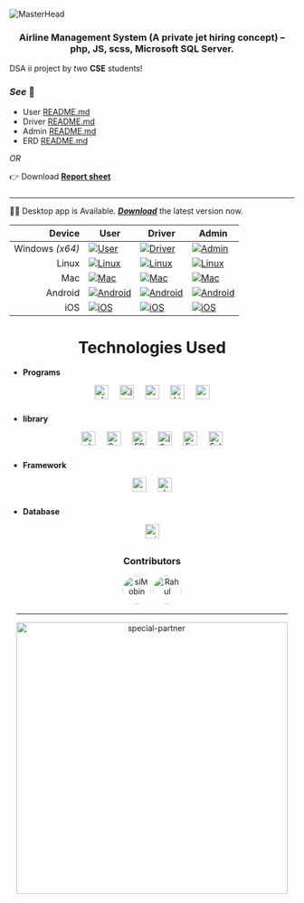 ![MasterHead](https://github.com/siMobin/Project_AirlineManagement/assets/102217786/36397d92-668c-4636-94ca-0997fe596bb0)

<!-- <h3 align=center>Airline Management System</h3> -->
<h3 align=center>Airline Management System (A private jet hiring concept) – php, JS, scss, Microsoft SQL Server.</h3>

DSA ii project by _two_ **CSE** students!

### _See_ 👀

- User [README.md](./user/README.md)
- Driver [README.md](./drivers/README.md)
- Admin [README.md](./admin/README.md)
- ERD [README.md](./database/README.md)

_OR_

👉 Download **[Report sheet](https://googrlDrivePDFLink)**

###

###

<hr>

🎉🍾 Desktop app is Available. **_[Download](https://github.com/siMobin/Project_AirlineManagement/releases/latest)_** the latest version now.

<div align="center">

|          Device | User                                                                         | Driver                                                                       | Admin                                                                          |
| --------------: | ---------------------------------------------------------------------------- | ---------------------------------------------------------------------------- | ------------------------------------------------------------------------------ |
| Windows _(x64)_ | [![User](https://img.shields.io/badge/coming%20soon-yellow)](#)              | [![Driver](https://img.shields.io/badge/coming%20soon-yellow)](#)            | [![Admin](https://img.shields.io/badge/coming%20soon-yellow)](#)               |
|           Linux | [![Linux](https://img.shields.io/badge/no%20information%20available-red)](#) | [![Linux](https://img.shields.io/badge/no%20information%20available-red)](#) | [![Linux](https://img.shields.io/badge/coming%20soon-yellow)](#)               |
|             Mac | [![Mac](https://img.shields.io/badge/coming%20soon-yellow)](#)               | [![Mac](https://img.shields.io/badge/coming%20soon-yellow)](#)               | [![Mac](https://img.shields.io/badge/coming%20soon-yellow)](#)                 |
|         Android | [![Android](https://img.shields.io/badge/coming%20soon-yellow)](#)           | [![Android](https://img.shields.io/badge/coming%20soon-yellow)](#)           | [![Android](https://img.shields.io/badge/no%20information%20available-red)](#) |
|             iOS | [![iOS](https://img.shields.io/badge/coming%20soon-yellow)](#)               | [![iOS](https://img.shields.io/badge/coming%20soon-yellow)](#)               | [![iOS](https://img.shields.io/badge/no%20information%20available-red)](#)     |

</div>

###

###

<h1 align=center>Technologies Used</h1>

- **Programs**
<div align="center">
  <img src="https://img.shields.io/badge/PHP-777BB4?logo=php&logoColor=black&style=for-the-badge" height="25" alt="php logo"  />
  <img width="12" />
  <img src="https://img.shields.io/badge/JavaScript-F7DF1E?logo=javascript&logoColor=black&style=for-the-badge" height="25" alt="javascript logo"  />
  <img width="12" />
  <img src="https://img.shields.io/badge/Sass-CC6699?logo=sass&logoColor=black&style=for-the-badge" height="25" alt="sass logo"  />
  <img width="12" />
  <img src="https://img.shields.io/badge/HTML5-E34F26?logo=html5&logoColor=white&style=for-the-badge" height="25" alt="html5 logo"  />
  <img width="12" />
  <img src="https://img.shields.io/badge/CSS3-1572B6?logo=css3&logoColor=white&style=for-the-badge" height="25" alt="css3 logo"  />

</div>

###

- **library**

<div align="center">
  <img src="https://img.shields.io/badge/Chart.js-1572B6?logo=chart.js&logoColor=pink&style=for-the-badge" height="25" alt="chart js logo"  />
  <img width="12" />
  <img src="https://img.shields.io/badge/Swiper.js-2B2E3A?logo=swiper&logoColor=1572B6&style=for-the-badge" height="25" alt="Swiper js"  />
  <img width="12" />
  <img src="https://img.shields.io/badge/FPDF-ffbf74?logo=php&logoColor=2B2E3A&style=for-the-badge" height="25" alt="FPDF logo"  />
  <img width="12" />
  <img src="https://img.shields.io/badge/jQuery-0769AD?logo=jquery&logoColor=white&style=for-the-badge" height="25" alt="jQuery logo" />
  <img width="12" />
  <img src="https://img.shields.io/badge/Font%20Awesome-339AF0?logo=font-awesome&logoColor=white&style=for-the-badge" height="25" alt="Font Awesome logo"  />
  <img width="12" />
  <img src="https://img.shields.io/badge/%F0%9F%93%85%20FullCalendar-1976d2?style=for-the-badge" height="25" alt="FullCalendar logo" />

</div>

###

- **Framework**
<div align="center">
  <img src="https://img.shields.io/badge/Node.js-339933?logo=nodedotjs&logoColor=white&style=for-the-badge" height="25" alt="nodejs logo"  />
  <img width="12" />
  <img src="https://img.shields.io/badge/Nativefire-47848F?logo=electron&logoColor=white&style=for-the-badge" height="25" alt="electron logo"  />
</div>

###

- **Database**
<div align="center">
<img src="https://img.shields.io/badge/Microsoft SQL Server 2022-CC2927?logo=microsoftsqlserver&logoColor=white&style=for-the-badge" height="25" alt="microsoftsqlserver logo"  />
</div>

##

<h3 align=center>Contributors</h3>
<div align="center">
  <img src="https://avatars.githubusercontent.com/u/102217786?v=4" height="50" alt="siMobin" style="border-radius: 50%;" />
   <img src="https://avatars.githubusercontent.com/u/102604008?v=4" height="50" alt="Rahul"  style="border-radius: 50%;"/>
</div>

<div align="center">
<hr style="width:50vw">
  <img src="https://github.com/siMobin/Project_AirlineManagement/assets/102217786/f677013e-c984-4f25-956b-5d73b30f9770" style="width:50vw" align=center alt="special-partner">
</div>
